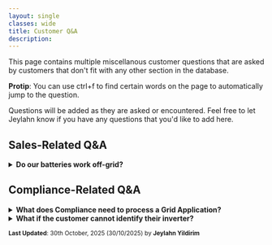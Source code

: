 ```yaml
---
layout: single
classes: wide
title: Customer Q&A
description: 
---
```


This page contains multiple miscellanous customer questions that are asked by customers that don't fit with any other section in the database.

**Protip**: You can use ctrl+f to find certain words on the page to automatically jump to the question.

Questions will be added as they are asked or encountered. Feel free to let Jeylahn know if you have any questions that you'd like to add here.

## Sales-Related Q&A

<details>
    <summary><b>Do our batteries work off-grid?</b></summary>
    <p>
        <b>No.</b> The customer does not qualify for the rebates if their battery is for an off-grid system. We also do not have the installers currently to install off-grid systems.
    </p>
</details>

## Compliance-Related Q&A

<details>
    <summary><b>What does Compliance need to process a Grid Application?</b></summary>
    <p>
        Compliance needs all of the following.
        <ul>
            <li>A <b>clear, full-shot</b> photo of the customer's meterbox internals. Has to be the whole meterbox.</li>
            <ul>
               <li>If the customer does not have a switchboard in their meterbox, we need a clear photo of their entire switchboard.</li>    
            </ul>
            <li>The customer's <b>full</b> electricity bill. All pages are needed.</li>
            <li>The customer's Inverter Compliance Sticker. This is located on the sides of the inverter (or under the inverter if it is a Fronius). It must clearly state the Brand and Model Number of the inverter.</li>
    </ul>
    </p>
</details>

<details>
    <summary><b>What if the customer cannot identify their inverter?</b></summary>
    <p>
        If the customer has ever had solar. Compliance needs to know their Inverter Brand and Model Number to submit the grid application. This is no exception. If the customer is unaware of their brand and model number, we need them to contact their previous installers and get a copy of their invoice to send to us.
    </p>
    <p>
        Compliance knows that the customer has had an inverter based on their electricity bill, and their "Main Inverter Supply Switch"/"Main Solar Supply Switch". If their meterbox contains those switches, Compliance needs their inverter brand and model number.
    </p>
</details>




<sup>**Last Updated**: 30th October, 2025 (30/10/2025) by **Jeylahn Yildirim**</sup>

